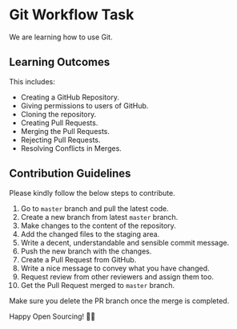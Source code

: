 # Git Workflow Task

We are learning how to use Git.

## Learning Outcomes

This includes:

* Creating a GitHub Repository.
* Giving permissions to users of GitHub.
* Cloning the repository.
* Creating Pull Requests.
* Merging the Pull Requests.
* Rejecting Pull Requests.
* Resolving Conflicts in Merges.

## Contribution Guidelines

Please kindly follow the below steps to contribute.

1. Go to `master` branch and pull the latest code.
2. Create a new branch from latest `master` branch.
3. Make changes to the content of the repository.
4. Add the changed files to the staging area.
5. Write a decent, understandable and sensible commit message.
6. Push the new branch with the changes.
7. Create a Pull Request from GitHub.
8. Write a nice message to convey what you have changed.
9. Request review from other reviewers and assign them too.
10. Get the Pull Request merged to `master` branch.

Make sure you delete the PR branch once the merge is completed.

Happy Open Sourcing! 🤘🏻
